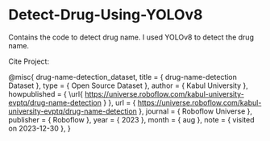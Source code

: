 # Detect-Drug-Using-YOLOv8
Contains the code to detect drug name. I used YOLOv8 to detect the drug name.

Cite Project: 

@misc{ drug-name-detection_dataset, title = { drug-name-detection Dataset }, type = { Open Source Dataset }, author = { Kabul University }, howpublished = { \url{ https://universe.roboflow.com/kabul-university-evptq/drug-name-detection } }, url = { https://universe.roboflow.com/kabul-university-evptq/drug-name-detection }, journal = { Roboflow Universe }, publisher = { Roboflow }, year = { 2023 }, month = { aug }, note = { visited on 2023-12-30 }, }
